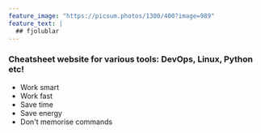 ```yaml
---
feature_image: "https://picsum.photos/1300/400?image=989"
feature_text: |
  ## fjolublar
---
```


### Cheatsheet website for various tools: DevOps, Linux, Python etc!

* Work smart
* Work fast
* Save time
* Save energy
* Don't memorise commands
